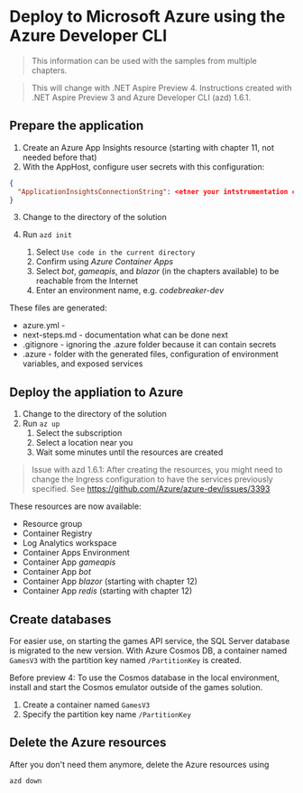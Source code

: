 # Deploy to Microsoft Azure using the Azure Developer CLI

> This information can be used with the samples from multiple chapters.

> This will change with .NET Aspire Preview 4. Instructions created with .NET Aspire Preview 3 and Azure Developer CLI (azd) 1.6.1.

## Prepare the application

1. Create an Azure App Insights resource (starting with chapter 11, not needed before that)
2. With the AppHost, configure user secrets with this configuration:

```json
{
  "ApplicationInsightsConnectionString": <etner your intstrumentation connection string>
}
```

3. Change to the directory of the solution

4. Run ```azd init```

    1. Select `Use code in the current directory`
    2. Confirm using *Azure Container Apps*
    3. Select *bot*, *gameapis*, and *blazor* (in the chapters available) to be reachable from the Internet
    4. Enter an environment name, e.g. *codebreaker-dev*

These files are generated:
* azure.yml - 
* next-steps.md - documentation what can be done next
* .gitignore - ignoring the .azure folder because it can contain secrets
* .azure - folder with the generated files, configuration of environment variables, and exposed services

## Deploy the appliation to Azure

1. Change to the directory of the solution
2. Run ```az up```
    1. Select the subscription
    2. Select a location near you
    3. Wait some minutes until the resources are created

> Issue with azd 1.6.1: After creating the resources, you might need to change the Ingress configuration to have the services previously specified. See https://github.com/Azure/azure-dev/issues/3393

These resources are now available:

* Resource group
* Container Registry
* Log Analytics workspace
* Container Apps Environment
* Container App *gameapis*
* Container App *bot*
* Container App *blazor* (starting with chapter 12)
* Container App *redis* (starting with chapter 12)

## Create databases

For easier use, on starting the games API service, the SQL Server database is migrated to the new version. With Azure Cosmos DB, a container named `GamesV3` with the partition key named `/PartitionKey` is created.

Before preview 4:
To use the Cosmos database in the local environment, install and start the Cosmos emulator outside of the games solution.

1. Create a container named `GamesV3`
2. Specify the partition key name `/PartitionKey`

## Delete the Azure resources

After you don't need them anymore, delete the Azure resources using

`azd down`
